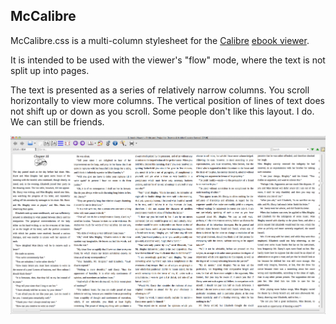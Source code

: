 McCalibre
---------

McCalibre.css is a multi-column stylesheet for the [Calibre](http://calibre-ebook.com/) [ebook viewer](http://manual.calibre-ebook.com/viewer.html).

It is intended to be used with the viewer's "flow" mode, where the text is not split up into pages.

The text is presented as a series of relatively narrow columns. You scroll horizontally to view more columns. The vertical position of lines of text does not shift up or down as you scroll. Some people don't like this layout. I do. We can still be friends.

![McCalibre screenshot](McCalibreScreenshot.png)
